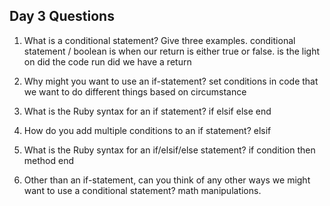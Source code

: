 ## Day 3 Questions

1. What is a conditional statement? Give three examples.
conditional statement / boolean is when our return is either true or false.
is the light on
did the code run
did we have a return

1. Why might you want to use an if-statement?
set conditions in code that we want to do different things based on circumstance

1. What is the Ruby syntax for an if statement?
if
elsif
else
end

1. How do you add multiple conditions to an if statement?
elsif

1. What is the Ruby syntax for an if/elsif/else statement?
if condition
then method
end

1. Other than an if-statement, can you think of any other ways we might want to use a conditional statement?
math manipulations. 
